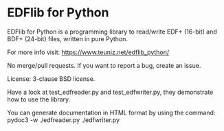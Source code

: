 EDFlib for Python
=================

EDFlib for Python is a programming library to read/write EDF+ (16-bit) and BDF+ (24-bit) files, written in pure Python.

For more info visit: https://www.teuniz.net/edflib_python/

No merge/pull requests. If you want to report a bug, create an issue.

License: 3-clause BSD license.

Have a look at test_edfreader.py and test_edfwriter.py, they demonstrate how to use the library.

You can generate documentation in HTML format by using the command: pydoc3 -w ./edfreader.py ./edfwriter.py

